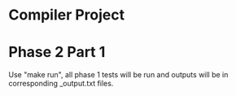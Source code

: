 Compiler Project
================
Phase 2 Part 1
================

Use "make run", all phase 1 tests will be run and outputs will be in corresponding _output.txt files.
